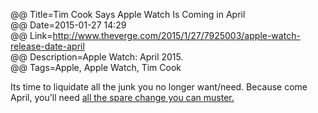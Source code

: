 @@ Title=Tim Cook Says Apple Watch Is Coming in April  
@@ Date=2015-01-27 14:29  
@@ Link=http://www.theverge.com/2015/1/27/7925003/apple-watch-release-date-april  
@@ Description=Apple Watch: April 2015.  
@@ Tags=Apple, Apple Watch, Tim Cook  

Its time to liquidate all the junk you no longer want/need. Because come April, you'll need [all the spare change you can muster.][daringfireball]

[daringfireball]: http://daringfireball.net/2014/09/apple_watch